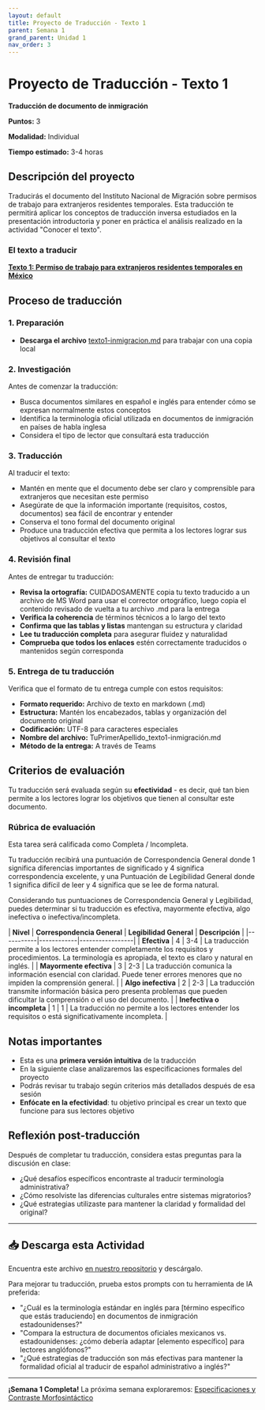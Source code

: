 ```yaml
---
layout: default
title: Proyecto de Traducción - Texto 1
parent: Semana 1
grand_parent: Unidad 1
nav_order: 3
---
```


# Proyecto de Traducción - Texto 1

**Traducción de documento de inmigración**

**Puntos:** 3  

**Modalidad:** Individual

**Tiempo estimado:** 3-4 horas  

## Descripción del proyecto

Traducirás el documento del Instituto Nacional de Migración sobre permisos de trabajo para extranjeros residentes temporales. Esta traducción te permitirá aplicar los conceptos de traducción inversa estudiados en la presentación introductoria y poner en práctica el análisis realizado en la actividad "Conocer el texto".

### El texto a traducir

**[Texto 1: Permiso de trabajo para extranjeros residentes temporales en México](./texto1-inmigracion.md)**

## Proceso de traducción

### 1. Preparación
- **Descarga el archivo** [texto1-inmigracion.md](./texto1-inmigracion.md) para trabajar con una copia local

### 2. Investigación
Antes de comenzar la traducción:
- Busca documentos similares en español e inglés para entender cómo se expresan normalmente estos conceptos
- Identifica la terminología oficial utilizada en documentos de inmigración en países de habla inglesa
- Considera el tipo de lector que consultará esta traducción

### 3. Traducción
Al traducir el texto:
- Mantén en mente que el documento debe ser claro y comprensible para extranjeros que necesitan este permiso
- Asegúrate de que la información importante (requisitos, costos, documentos) sea fácil de encontrar y entender
- Conserva el tono formal del documento original
- Produce una traducción efectiva que permita a los lectores lograr sus objetivos al consultar el texto

### 4. Revisión final
Antes de entregar tu traducción:
- **Revisa la ortografía:** CUIDADOSAMENTE copia tu texto traducido a un archivo de MS Word para usar el corrector ortográfico, luego copia el contenido revisado de vuelta a tu archivo .md para la entrega
- **Verifica la coherencia** de términos técnicos a lo largo del texto
- **Confirma que las tablas y listas** mantengan su estructura y claridad
- **Lee tu traducción completa** para asegurar fluidez y naturalidad
- **Comprueba que todos los enlaces** estén correctamente traducidos o mantenidos según corresponda

### 5. Entrega de tu traducción
Verifica que el formato de tu entrega cumple con estos requisitos:
- **Formato requerido:** Archivo de texto en markdown (.md)
- **Estructura:** Mantén los encabezados, tablas y organización del documento original
- **Codificación:** UTF-8 para caracteres especiales
- **Nombre del archivo:** TuPrimerApellido_texto1-inmigración.md
- **Método de la entrega:** A través de Teams

## Criterios de evaluación

Tu traducción será evaluada según su **efectividad** - es decir, qué tan bien permite a los lectores lograr los objetivos que tienen al consultar este documento.

### Rúbrica de evaluación

Esta tarea será calificada como Completa / Incompleta.

Tu traducción recibirá una puntuación de Correspondencia General donde 1 significa diferencias importantes de significado y 4 significa correspondencia excelente, y una Puntuación de Legibilidad General donde 1 significa difícil de leer y 4 significa que se lee de forma natural.

Considerando tus puntuaciones de Correspondencia General y Legibilidad, puedes determinar si tu traducción es efectiva, mayormente efectiva, algo inefectiva o inefectiva/incompleta.

| **Nivel** | **Correspondencia General** | **Legibilidad General** | **Descripción** |
|-----------|------------|-----------------|
| **Efectiva** | 4 | 3-4 | La traducción permite a los lectores entender completamente los requisitos y procedimientos. La terminología es apropiada, el texto es claro y natural en inglés. |
| **Mayormente efectiva** | 3 | 2-3 | La traducción comunica la información esencial con claridad. Puede tener errores menores que no impiden la comprensión general. |
| **Algo inefectiva** | 2 | 2-3 | La traducción transmite información básica pero presenta problemas que pueden dificultar la comprensión o el uso del documento. |
| **Inefectiva o incompleta** | 1 | 1 | La traducción no permite a los lectores entender los requisitos o está significativamente incompleta. |

## Notas importantes

- Esta es una **primera versión intuitiva** de la traducción
- En la siguiente clase analizaremos las especificaciones formales del proyecto
- Podrás revisar tu trabajo según criterios más detallados después de esa sesión
- **Enfócate en la efectividad**: tu objetivo principal es crear un texto que funcione para sus lectores objetivo

## Reflexión post-traducción

Después de completar tu traducción, considera estas preguntas para la discusión en clase:
- ¿Qué desafíos específicos encontraste al traducir terminología administrativa?
- ¿Cómo resolviste las diferencias culturales entre sistemas migratorios?
- ¿Qué estrategias utilizaste para mantener la claridad y formalidad del original?

---

## 📥 Descarga esta Actividad

Encuentra este archivo [en nuestro repositorio](https://github.com/alainamb/uic_tr18-trad-inversa-es-en/blob/main/unidad1/semana1/proyecto-texto1.md) y descárgalo.

Para mejorar tu traducción, prueba estos prompts con tu herramienta de IA preferida:

- "¿Cuál es la terminología estándar en inglés para [término específico que estás traduciendo] en documentos de inmigración estadounidenses?"
- "Compara la estructura de documentos oficiales mexicanos vs. estadounidenses: ¿cómo debería adaptar [elemento específico] para lectores anglófonos?"
- "¿Qué estrategias de traducción son más efectivas para mantener la formalidad oficial al traducir de español administrativo a inglés?"

---

**¡Semana 1 Completa!** La próxima semana exploraremos: [Especificaciones y Contraste Morfosintáctico](../semana2/semana2-resumen.md)
